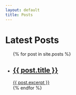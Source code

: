 ```yaml
---
layout: default
title: Posts
---
```

<div class="posts-header">
  <h1>Latest Posts</h1>
</div>

<ul class="posts-list">
  {% for post in site.posts %}
    <li class="post-item">
      <a href="{{ post.url }}">
        <h2 class="post-title">
          {{ post.title }}
        </h2>
        <div class="post-excerpt">
          {{ post.excerpt }}
        </div>
      </a>
    </li>
  {% endfor %}
</ul>